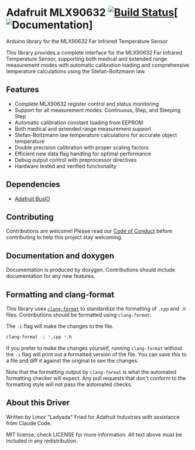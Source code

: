 # Adafruit MLX90632 [![Build Status](https://github.com/adafruit/Adafruit_MLX90632/workflows/Arduino%20Library%20CI/badge.svg)](https://github.com/adafruit/Adafruit_MLX90632/actions)[![Documentation](https://github.com/adafruit/ci-arduino/blob/master/assets/doxygen_badge.svg)]

Arduino library for the MLX90632 Far Infrared Temperature Sensor

This library provides a complete interface for the MLX90632 Far Infrared Temperature Sensor, supporting both medical and extended range measurement modes with automatic calibration loading and comprehensive temperature calculations using the Stefan-Boltzmann law.

## Features

- Complete MLX90632 register control and status monitoring  
- Support for all measurement modes: Continuous, Step, and Sleeping Step
- Automatic calibration constant loading from EEPROM
- Both medical and extended range measurement support
- Stefan-Boltzmann law temperature calculations for accurate object temperature
- Double precision calibration with proper scaling factors
- Efficient new data flag handling for optimal performance
- Debug output control with preprocessor directives
- Hardware tested and verified functionality

## Dependencies
 * [Adafruit BusIO](https://github.com/adafruit/Adafruit_BusIO)

## Contributing

Contributions are welcome! Please read our [Code of Conduct](https://github.com/adafruit/Adafruit_MLX90632/blob/main/CODE_OF_CONDUCT.md)
before contributing to help this project stay welcoming.

## Documentation and doxygen
Documentation is produced by doxygen. Contributions should include documentation for any new features.

## Formatting and clang-format
This library uses [`clang-format`](https://releases.llvm.org/download.html) to standardize the formatting of `.cpp` and `.h` files. 
Contributions should be formatted using `clang-format`:

The `-i` flag will make the changes to the file.
```bash
clang-format -i *.cpp *.h
```
If you prefer to make the changes yourself, running `clang-format` without the `-i` flag will print out a formatted version of the file. You can save this to a file and diff it against the original to see the changes.

Note that the formatting output by `clang-format` is what the automated formatting checker will expect. Any pull requests that don't conform to the formatting style will not pass the automated checks.

## About this Driver

Written by Limor "Ladyada" Fried for Adafruit Industries with assistance from Claude Code.

MIT license, check LICENSE for more information.
All text above must be included in any redistribution.
